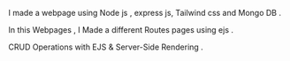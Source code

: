 I made a webpage using Node js , express js,  Tailwind css and Mongo DB .

In this Webpages , I  Made a different Routes pages using ejs .

CRUD Operations with EJS & Server-Side Rendering .
